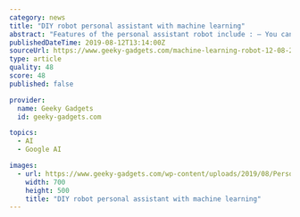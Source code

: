 ```yaml
---
category: news
title: "DIY robot personal assistant with machine learning"
abstract: "Features of the personal assistant robot include : – You can ask the robot to follow you around. (Done via the TensorFlow face detection computer vision algorithm) – You can ask the robot to find you and then follow you. (Again this will use computer ..."
publishedDateTime: 2019-08-12T13:14:00Z
sourceUrl: https://www.geeky-gadgets.com/machine-learning-robot-12-08-2019/
type: article
quality: 48
score: 48
published: false

provider:
  name: Geeky Gadgets
  id: geeky-gadgets.com

topics:
  - AI
  - Google AI

images:
  - url: https://www.geeky-gadgets.com/wp-content/uploads/2019/08/Personal-assistant-robot.jpg
    width: 700
    height: 500
    title: "DIY robot personal assistant with machine learning"
---
```

